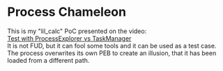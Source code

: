 Process Chameleon
==========
This is my "lil_calc" PoC presented on the video:<br/>
[Test with ProcessExplorer vs TaskManager](https://www.youtube.com/watch?v=S3iCZ3BKkLk)<br/>
It is not FUD, but it can fool some tools and it can be used as a test case.</br>
The process overwrites its own PEB to create an illusion, that it has been loaded from a different path.
